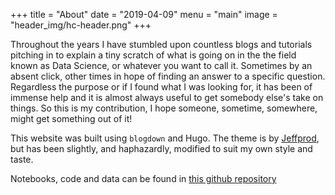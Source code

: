 +++
title = "About"
date = "2019-04-09"
menu = "main"
image = "header_img/hc-header.png"
+++

Throughout the years I have stumbled upon countless blogs and tutorials pitching in to explain a tiny scratch of what is going on in the the field known as Data Science, or whatever you want to call it. Sometimes by an absent click, other times in hope of finding an answer to a specific question. Regardless the purpose or if I found what I was looking for, it has been of immense help and it is almost always useful to get somebody else's take on things. So this is my contribution, I hope someone, sometime, somewhere, might get something out of it!

This website was built using `blogdown` and Hugo. The theme is by [Jeffprod](https://en.jeffprod.com/), but has been slightly, and haphazardly, modified to suit my own style and taste.

Notebooks, code and data can be found in [this github repository](https://github.com/ErikOlofHarald/hunches-and-crunches)